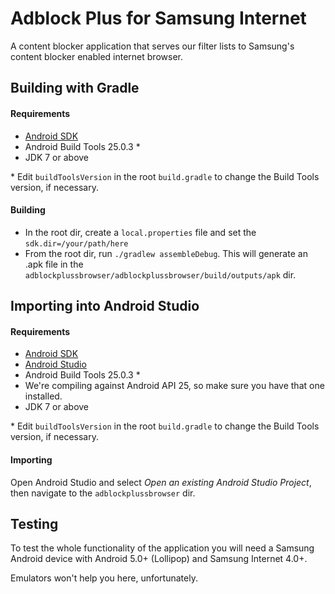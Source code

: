 Adblock Plus for Samsung Internet
=================================

A content blocker application that serves our filter lists to Samsung's
content blocker enabled internet browser.


Building with Gradle
--------------------

#### Requirements

- [Android SDK][1]
- Android Build Tools 25.0.3 *
- JDK 7 or above

\* Edit `buildToolsVersion` in the root `build.gradle` to change the Build Tools version, if necessary.

#### Building

- In the root dir, create a `local.properties` file and set the `sdk.dir=/your/path/here`
- From the root dir, run `./gradlew assembleDebug`. This will generate an .apk file in the `adblockplussbrowser/adblockplussbrowser/build/outputs/apk` dir.

Importing into Android Studio
-----------------------------

#### Requirements

- [Android SDK][1]
- [Android Studio][2]
- Android Build Tools 25.0.3 *
- We're compiling against Android API 25, so make sure you have that one
  installed.
- JDK 7 or above

\* Edit `buildToolsVersion` in the root `build.gradle` to change the Build Tools version, if necessary.

#### Importing

Open Android Studio and select *Open an existing Android Studio Project*, then navigate to the `adblockplussbrowser` dir.


Testing
-------

To test the whole functionality of the application you will need a Samsung
Android device with Android 5.0+ (Lollipop) and Samsung Internet 4.0+.

Emulators won't help you here, unfortunately.


[1]: http://developer.android.com/sdk/
[2]: https://developer.android.com/studio/index.html
[3]: https://eclipse.org/
